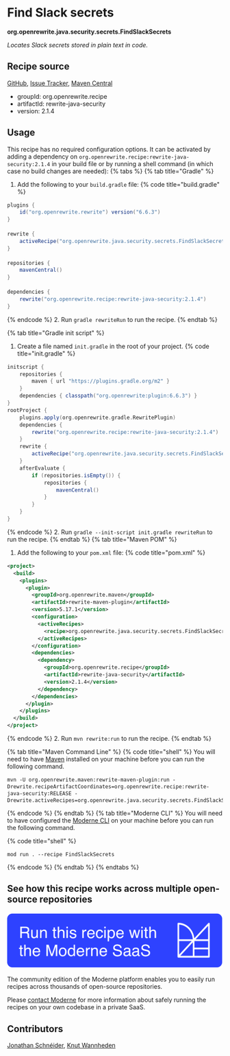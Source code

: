 # Find Slack secrets

**org.openrewrite.java.security.secrets.FindSlackSecrets**

_Locates Slack secrets stored in plain text in code._

## Recipe source

[GitHub](https://github.com/openrewrite/rewrite-java-security/blob/main/src/main/java/org/openrewrite/java/security/secrets/FindSlackSecrets.java), [Issue Tracker](https://github.com/openrewrite/rewrite-java-security/issues), [Maven Central](https://central.sonatype.com/artifact/org.openrewrite.recipe/rewrite-java-security/2.1.4/jar)

* groupId: org.openrewrite.recipe
* artifactId: rewrite-java-security
* version: 2.1.4


## Usage

This recipe has no required configuration options. It can be activated by adding a dependency on `org.openrewrite.recipe:rewrite-java-security:2.1.4` in your build file or by running a shell command (in which case no build changes are needed): 
{% tabs %}
{% tab title="Gradle" %}
1. Add the following to your `build.gradle` file:
{% code title="build.gradle" %}
```groovy
plugins {
    id("org.openrewrite.rewrite") version("6.6.3")
}

rewrite {
    activeRecipe("org.openrewrite.java.security.secrets.FindSlackSecrets")
}

repositories {
    mavenCentral()
}

dependencies {
    rewrite("org.openrewrite.recipe:rewrite-java-security:2.1.4")
}
```
{% endcode %}
2. Run `gradle rewriteRun` to run the recipe.
{% endtab %}

{% tab title="Gradle init script" %}
1. Create a file named `init.gradle` in the root of your project.
{% code title="init.gradle" %}
```groovy
initscript {
    repositories {
        maven { url "https://plugins.gradle.org/m2" }
    }
    dependencies { classpath("org.openrewrite:plugin:6.6.3") }
}
rootProject {
    plugins.apply(org.openrewrite.gradle.RewritePlugin)
    dependencies {
        rewrite("org.openrewrite.recipe:rewrite-java-security:2.1.4")
    }
    rewrite {
        activeRecipe("org.openrewrite.java.security.secrets.FindSlackSecrets")
    }
    afterEvaluate {
        if (repositories.isEmpty()) {
            repositories {
                mavenCentral()
            }
        }
    }
}
```
{% endcode %}
2. Run `gradle --init-script init.gradle rewriteRun` to run the recipe.
{% endtab %}
{% tab title="Maven POM" %}
1. Add the following to your `pom.xml` file:
{% code title="pom.xml" %}
```xml
<project>
  <build>
    <plugins>
      <plugin>
        <groupId>org.openrewrite.maven</groupId>
        <artifactId>rewrite-maven-plugin</artifactId>
        <version>5.17.1</version>
        <configuration>
          <activeRecipes>
            <recipe>org.openrewrite.java.security.secrets.FindSlackSecrets</recipe>
          </activeRecipes>
        </configuration>
        <dependencies>
          <dependency>
            <groupId>org.openrewrite.recipe</groupId>
            <artifactId>rewrite-java-security</artifactId>
            <version>2.1.4</version>
          </dependency>
        </dependencies>
      </plugin>
    </plugins>
  </build>
</project>
```
{% endcode %}
2. Run `mvn rewrite:run` to run the recipe.
{% endtab %}

{% tab title="Maven Command Line" %}
{% code title="shell" %}
You will need to have [Maven](https://maven.apache.org/download.cgi) installed on your machine before you can run the following command.

```shell
mvn -U org.openrewrite.maven:rewrite-maven-plugin:run -Drewrite.recipeArtifactCoordinates=org.openrewrite.recipe:rewrite-java-security:RELEASE -Drewrite.activeRecipes=org.openrewrite.java.security.secrets.FindSlackSecrets
```
{% endcode %}
{% endtab %}
{% tab title="Moderne CLI" %}
You will need to have configured the [Moderne CLI](https://docs.moderne.io/moderne-cli/cli-intro) on your machine before you can run the following command.

{% code title="shell" %}
```shell
mod run . --recipe FindSlackSecrets
```
{% endcode %}
{% endtab %}
{% endtabs %}

## See how this recipe works across multiple open-source repositories

[![Moderne Link Image](/.gitbook/assets/ModerneRecipeButton.png)](https://app.moderne.io/recipes/org.openrewrite.java.security.secrets.FindSlackSecrets)

The community edition of the Moderne platform enables you to easily run recipes across thousands of open-source repositories.

Please [contact Moderne](https://moderne.io/product) for more information about safely running the recipes on your own codebase in a private SaaS.

## Contributors
[Jonathan Schnéider](mailto:jkschneider@gmail.com), [Knut Wannheden](mailto:knut@moderne.io)
